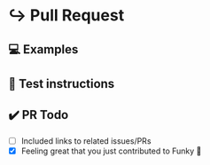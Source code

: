 <!--
  Thank you for filing a pull request! 💙
  Please make sure that the issue/bug have not been filed already. 🙏
-->

# ↪️ Pull Request

<!---
  This is where you write some information about the PR.
  What it sovles, what it does, etc.
  See if any issues relates to your PR and please tag them.
-->

## 💻 Examples

<!--
  Add screenshots or other examples to make it easier to understand the PR. 🙏
-->

## 🚨 Test instructions

<!-- What is necessary to try this PR out? -->

## ✔️ PR Todo

- [ ] Included links to related issues/PRs
- [x] Feeling great that you just contributed to Funky 💙

<!-- Thank you for contributing to Funky. 💙 -->